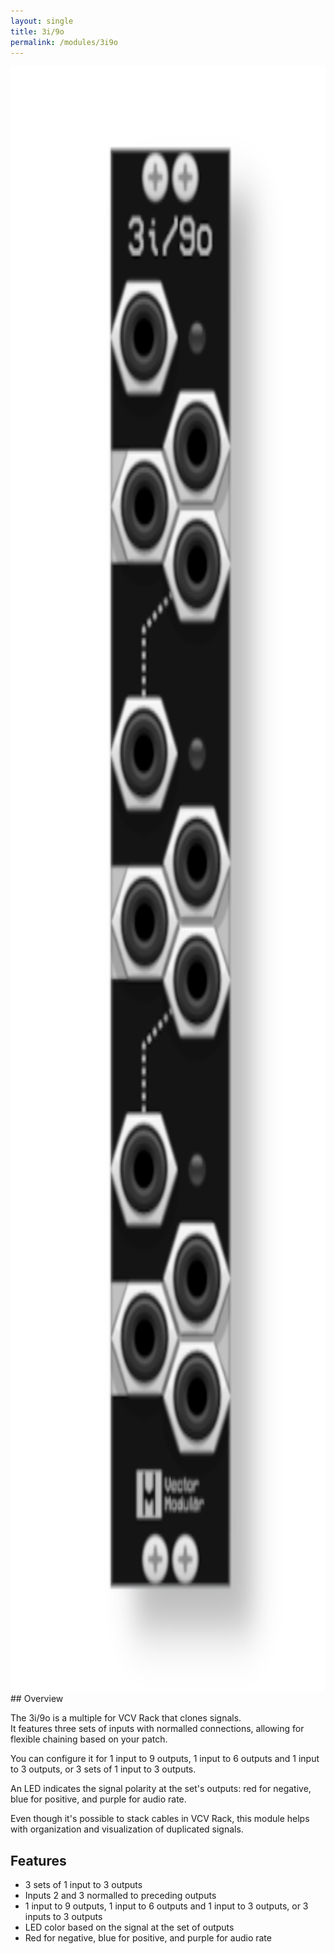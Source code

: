```yaml
---
layout: single
title: 3i/9o
permalink: /modules/3i9o
---
```

<div style="text-align: center;">
    <img src="/assets/images/3i9o.png" alt="3i/9o Module" style="height: 65vh; max-width: 100%;"/>
</div>
## Overview

The 3i/9o is a multiple for VCV Rack that clones signals.   
It features three sets of inputs with normalled connections, allowing for flexible chaining based on your patch.  

You can configure it for 1 input to 9 outputs, 1 input to 6 outputs and 1 input to 3 outputs, or 3 sets of 1 input to 3 outputs. 

An LED indicates the signal polarity at the set's outputs: red for negative, blue for positive, and purple for audio rate.  

Even though it's possible to stack cables in VCV Rack, this module helps with organization and visualization of duplicated signals.

## Features

- 3 sets of 1 input to 3 outputs
- Inputs 2 and 3 normalled to preceding outputs
- 1 input to 9 outputs, 1 input to 6 outputs and 1 input to 3 outputs, or 3 inputs to 3 outputs
- LED color based on the signal at the set of outputs
- Red for negative, blue for positive, and purple for audio rate